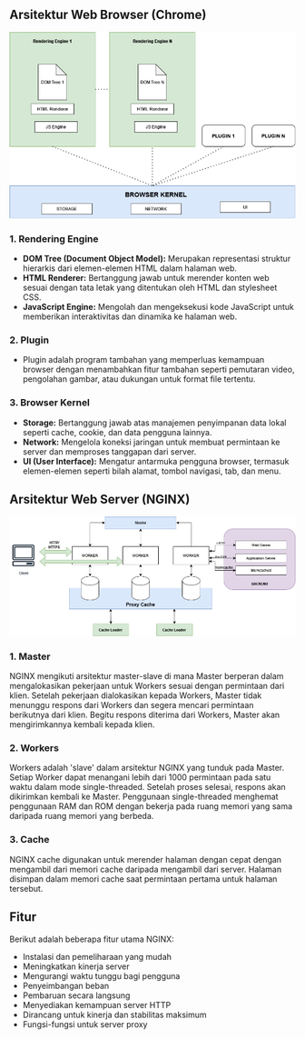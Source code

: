 ## Arsitektur Web Browser (Chrome)
![chrome](./img/1.png)
### 1. Rendering Engine

   - **DOM Tree (Document Object Model):** Merupakan representasi struktur hierarkis dari elemen-elemen HTML dalam halaman web.
   - **HTML Renderer:** Bertanggung jawab untuk merender konten web sesuai dengan tata letak yang ditentukan oleh HTML dan stylesheet CSS.
   - **JavaScript Engine:** Mengolah dan mengeksekusi kode JavaScript untuk memberikan interaktivitas dan dinamika ke halaman web.

### 2. Plugin

   - Plugin adalah program tambahan yang memperluas kemampuan browser dengan menambahkan fitur tambahan seperti pemutaran video, pengolahan gambar, atau dukungan untuk format file tertentu.

### 3. Browser Kernel

   - **Storage:** Bertanggung jawab atas manajemen penyimpanan data lokal seperti cache, cookie, dan data pengguna lainnya.
   - **Network:** Mengelola koneksi jaringan untuk membuat permintaan ke server dan memproses tanggapan dari server.
   - **UI (User Interface):** Mengatur antarmuka pengguna browser, termasuk elemen-elemen seperti bilah alamat, tombol navigasi, tab, dan menu.


## Arsitektur Web Server (NGINX)
![nginx](./img/2.png)

### 1. Master

NGINX mengikuti arsitektur master-slave di mana Master berperan dalam mengalokasikan pekerjaan untuk Workers sesuai dengan permintaan dari klien. Setelah pekerjaan dialokasikan kepada Workers, Master tidak menunggu respons dari Workers dan segera mencari permintaan berikutnya dari klien. Begitu respons diterima dari Workers, Master akan mengirimkannya kembali kepada klien.

### 2. Workers

Workers adalah 'slave' dalam arsitektur NGINX yang tunduk pada Master. Setiap Worker dapat menangani lebih dari 1000 permintaan pada satu waktu dalam mode single-threaded. Setelah proses selesai, respons akan dikirimkan kembali ke Master. Penggunaan single-threaded menghemat penggunaan RAM dan ROM dengan bekerja pada ruang memori yang sama daripada ruang memori yang berbeda. 

### 3. Cache

NGINX cache digunakan untuk merender halaman dengan cepat dengan mengambil dari memori cache daripada mengambil dari server. Halaman disimpan dalam memori cache saat permintaan pertama untuk halaman tersebut.

## Fitur

Berikut adalah beberapa fitur utama NGINX:

- Instalasi dan pemeliharaan yang mudah
- Meningkatkan kinerja server
- Mengurangi waktu tunggu bagi pengguna
- Penyeimbangan beban
- Pembaruan secara langsung
- Menyediakan kemampuan server HTTP
- Dirancang untuk kinerja dan stabilitas maksimum
- Fungsi-fungsi untuk server proxy

